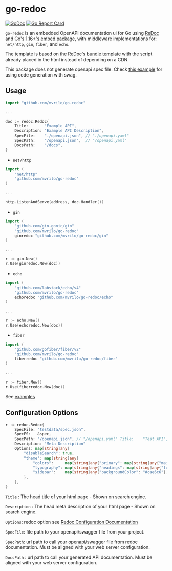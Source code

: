 # go-redoc

[![GoDoc](https://godoc.org/github.com/mvrilo/go-redoc?status.svg)](https://godoc.org/github.com/mvrilo/go-redoc)
[![Go Report Card](https://goreportcard.com/badge/github.com/mvrilo/go-redoc?_=1)](https://goreportcard.com/report/github.com/mvrilo/go-redoc?_=1)

`go-redoc` is an embedded OpenAPI documentation ui for Go using [ReDoc](https://github.com/ReDocly/redoc) and Go's [1.16+'s embed package](https://golang.org/pkg/embed/), with middleware implementations for: `net/http`, `gin`, `fiber`, and `echo`.

The template is based on the ReDoc's [bundle template](https://github.com/ReDocly/redoc/blob/master/cli/template.hbs) with the script already placed in the html instead of depending on a CDN.

This package does not generate openapi spec file. Check [this example](_examples/gen) for using code generation with swag.

## Usage

```go
import "github.com/mvrilo/go-redoc"

...

doc := redoc.Redoc{
    Title:       "Example API",
    Description: "Example API Description",
    SpecFile:    "./openapi.json", // "./openapi.yaml"
    SpecPath:    "/openapi.json",  // "/openapi.yaml"
    DocsPath:    "/docs",
}
```

- `net/http`

```go
import (
	"net/http"
	"github.com/mvrilo/go-redoc"
)

...

http.ListenAndServe(address, doc.Handler())
```

- `gin`

```go
import (
	"github.com/gin-gonic/gin"
	"github.com/mvrilo/go-redoc"
	ginredoc "github.com/mvrilo/go-redoc/gin"
)

...

r := gin.New()
r.Use(ginredoc.New(doc))
```

- `echo`

```go
import (
	"github.com/labstack/echo/v4"
	"github.com/mvrilo/go-redoc"
	echoredoc "github.com/mvrilo/go-redoc/echo"
)

...

r := echo.New()
r.Use(echoredoc.New(doc))
```

- `fiber`

```go
import (
	"github.com/gofiber/fiber/v2"
	"github.com/mvrilo/go-redoc"
	fiberredoc "github.com/mvrilo/go-redoc/fiber"
)

...

r := fiber.New()
r.Use(fiberredoc.New(doc))
```

See [examples](/_examples)


## Configuration Options


```go
r := redoc.Redoc{
    SpecFile: "testdata/spec.json", 
	SpecFS:   &spec, 
	SpecPath: "/openapi.json", // "/openapi.yaml" Title:    "Test API",
	Description: "Meta Description"
	Options: map[string]any{
		"disableSearch": true, 
		"theme": map[string]any{
			"colors":     map[string]any{"primary": map[string]any{"main": "#297b21"}}, 
			"typography": map[string]any{"headings": map[string]any{"fontWeight": "600"}}
			"sidebar":    map[string]any{"backgroundColor": "#cae6c6"},
		},
	},
}
```

`Title` : The head title of your html page - Shown on search engine.

`Description` : The head meta description of your html page - Shown on search engine.

`Options`: redoc option see [Redoc Configuration Documentation](https://github.com/Redocly/redoc/blob/main/docs/config.md)

`SpecFile`: file path to your openapi/swagger file from your project.

`SpecPath`: url path to call your openapi/swagger file from redoc documentation. Must be aligned with your web server configuration.

`DocsPath` : url path to call your generated API documentation. Must be aligned with your web server configuration.